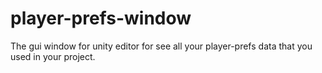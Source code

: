 # player-prefs-window
The gui window for unity editor for see all your player-prefs data that you used in your project.

